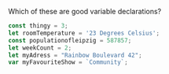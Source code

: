Which of these are good variable declarations?

```js
const thingy = 3;
let roomTemperature = '23 Degrees Celsius';
const populationofleipzig = 587857;
let weekCount = 2;
let myAdress = "Rainbow Boulevard 42";
var myFavouriteShow = `Community`;
```
